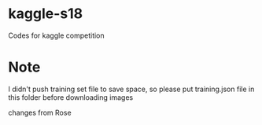 # kaggle-s18
Codes for kaggle competition

# Note 
I didn't push training set file to save space, so please put training.json file in this folder before downloading images

changes from Rose